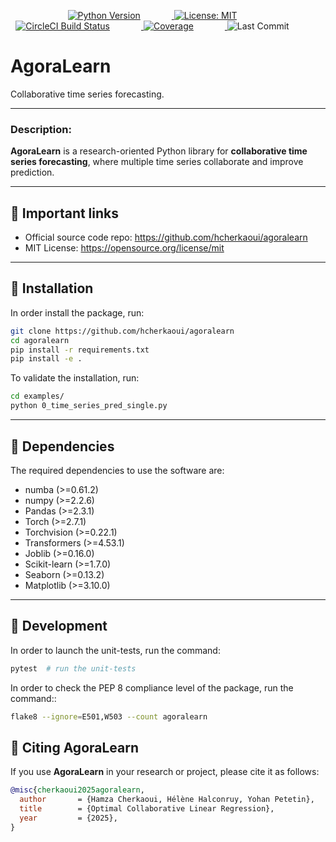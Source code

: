 <p align="center">
    <a href="https://www.python.org/downloads/release/python-312/">
        <img alt="Python Version" src="https://img.shields.io/badge/python-3.12-blue.svg" style="margin-right: 50px;">
    </a>
    <a href="https://opensource.org/license/mit">
        <img alt="License: MIT" src="https://img.shields.io/badge/Licence-MIT-brightgreen" style="margin-right: 50px;">
    </a>
    <a href="https://dl.circleci.com/status-badge/redirect/circleci/GaE9Rv4PkJxh1MG3cLS17a/BBTHWFXBaYvJwcd4myeSTd/tree/main">
        <img alt="CircleCI Build Status" src="https://dl.circleci.com/status-badge/img/circleci/GaE9Rv4PkJxh1MG3cLS17a/BBTHWFXBaYvJwcd4myeSTd/tree/main.svg?style=svg" style="margin-right: 50px;">
    </a>
    <a href="https://codecov.io/gh/hcherkaoui/agoralearn">
        <img alt="Coverage" src="https://codecov.io/gh/hcherkaoui/agoralearn/graph/badge.svg?token=kTAoLIylSv" style="margin-right: 50px;">
    </a>
    <img alt="Last Commit" src="https://img.shields.io/github/last-commit/hcherkaoui/agoralearn" style="margin-right: 50px;">
</p>


# AgoraLearn

Collaborative time series forecasting.

---

### Description:

**AgoraLearn** is a research-oriented Python library for **collaborative time series forecasting**, where multiple time series collaborate and improve prediction.

---

## 🔗 Important links

- Official source code repo: https://github.com/hcherkaoui/agoralearn
- MIT License: https://opensource.org/license/mit

---

##  🔧 Installation

In order install the package, run:
```bash
git clone https://github.com/hcherkaoui/agoralearn
cd agoralearn
pip install -r requirements.txt
pip install -e .
```

To validate the installation, run:
```bash
cd examples/
python 0_time_series_pred_single.py
```

---

## 🧩 Dependencies

The required dependencies to use the software are:

 * numba (>=0.61.2)
 * numpy (>=2.2.6)
 * Pandas (>=2.3.1)
 * Torch (>=2.7.1)
 * Torchvision (>=0.22.1)
 * Transformers (>=4.53.1)
 * Joblib (>=0.16.0)
 * Scikit-learn (>=1.7.0)
 * Seaborn (>=0.13.2)
 * Matplotlib (>=3.10.0)

---

## 🚧 Development

In order to launch the unit-tests, run the command:
```bash
pytest  # run the unit-tests
```

In order to check the PEP 8 compliance level of the package, run the command::
```bash
flake8 --ignore=E501,W503 --count agoralearn
```

## 🧾 Citing AgoraLearn

If you use **AgoraLearn** in your research or project, please cite it as follows:
```bibtex
@misc{cherkaoui2025agoralearn,
  author       = {Hamza Cherkaoui, Hélène Halconruy, Yohan Petetin},
  title        = {Optimal Collaborative Linear Regression},
  year         = {2025},
}
```

